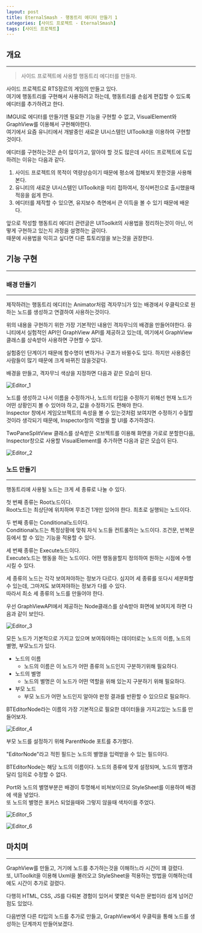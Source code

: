 ```yaml
---
layout: post
title: EternalSmash - 행동트리 에디터 만들기 1
categories: [사이드 프로젝트 - EternalSmash]
tags: [사이드 프로젝트]
---
```


## 개요
***
> 사이드 프로젝트에 사용할 행동트리 에디터를 만들자.

사이드 프로젝트로 RTS장르의 게임의 만들고 있다.  
여기에 행동트리를 구현해서 사용하려고 하는데, 행동트리를 손쉽게 편집할 수 있도록 에디터를 추가하려고 한다.

IMGUI로 에디터를 만들기엔 필요한 기능을 구현할 수 없고, VisualElement와 GraphView를 이용해서 구현해야한다.  
여기에서 요즘 유니티에서 개발중인 새로운 UI시스템인 UIToolkit을 이용하여 구현할 것이다.

에디터를 구현하는것은 손이 많이가고, 알아야 할 것도 많은데 사이드 프로젝트에 도입하려는 이유는 다음과 같다.

1. 사이드 프로젝트의 목적이 역량상승이기 때문에 평소에 접해보지 못한것을 사용해본다.
2. 유니티의 새로운 UI시스템인 UIToolkit을 미리 접하여서, 정식버전으로 출시했을때 적응을 쉽게 한다.
3. 에디터를 제작할 수 있으면, 유지보수 측면에서 큰 이득을 볼 수 있기 때문에 배운다.

앞으로 작성할 행동트리 에디터 관련글은 UIToolkit의 사용법을 정리하는것이 아닌, 어떻게 구현하고 있는지 과정을 설명하는 글이다.  
때문에 사용법을 익히고 싶다면 다른 튜토리얼을 보는것을 권장한다.

## 기능 구현
***

### 배경 만들기
***

제작하려는 행동트리 에디터는 Animator처럼 격자무늬가 있는 배경에서 우클릭으로 원하는 노드를 생성하고 연결하여 사용하는것이다.

위의 내용을 구현하기 위한 가장 기본적인 내용인 격자무늬의 배경을 만들어야한다. 유니티에서 실험적인 API인 GraphView API를 제공하고 있는데, 여기에서 GraphView 클래스를 상속받아 사용하면 구현할 수 있다.

실험중인 단계이기 때문에 함수명이 변하거나 구조가 바뀔수도 있다. 하지만 사용중인 사람들이 많기 때문에 크게 바뀌진 않을것같다.

배경을 만들고, 격자무늬 색상을 지정하면 다음과 같은 모습이 된다.

![Editor_1](/assets/images/sideProject/EternalSmash/BehaviourTreeEditor/BTEditor1_1.png)

노드를 생성하고 나서 이름을 수정하거나, 노드의 타입을 수정하기 위해선 현재 노드가 어떤 상황인지 볼 수 있어야 하고, 값을 수정하기도 편해야 한다.  
Inspector 창에서 게임오브젝트의 속성을 볼 수 있는것처럼 보여지면 수정하기 수월할것이라 생각되기 때문에, Inspector창의 역할을 할 UI를 추가하겠다.

TwoPaneSplitView 클래스를 상속받은 오브젝트를 이용해 화면을 가로로 분할한다음, Inspector창으로 사용할 VisualElement를 추가하면 다음과 같은 모습이 된다.

![Editor_2](/assets/images/sideProject/EternalSmash/BehaviourTreeEditor/BTEditor1_2.png)

### 노드 만들기
***

행동트리에 사용될 노드는 크게 세 종류로 나눌 수 있다.

첫 번째 종류는 Root노드이다.  
Root노드는 최상단에 위치하며 무조건 1개만 있어야 한다. 최초로 실행되는 노드이다.

두 번째 종류는 Conditional노드이다.  
Conditional노드는 특정상황에 맞춰 자식 노드들 컨트롤하는 노드이다. 조건문, 반복문등에서 할 수 있는 기능을 적용할 수 있다.

세 번째 종류는 Execute노드이다.  
Execute노드는 행동을 하는 노드이다. 어떤 행동을할지 정의하여 원하는 시점에 수행시킬 수 있다.

세 종류의 노드는 각각 보여져야하는 정보가 다르다. 심지어 세 종류를 또다시 세분화할 수 있는데, 그마저도 보여져야하는 정보가 다를 수 있다.  
따라서 최소 세 종류의 노드를 만들어야 한다.

우선 GraphViewAPI에서 제공하는 Node클래스를 상속받아 화면에 보여지게 하면 다음과 같이 보인다.

![Editor_3](/assets/images/sideProject/EternalSmash/BehaviourTreeEditor/BTEditor1_3.png)

모든 노드가 기본적으로 가지고 있으며 보여줘야하는 데이터로는 노드의 이름, 노드의 별명, 부모노드가 있다.

* 노드의 이름
    * 노드의 이름은 이 노드가 어떤 종류의 노드인지 구분하기위해 필요하다.
* 노드의 별명
    * 노드의 별명은 이 노드가 어떤 역할을 위해 있는지 구분하기 위해 필요하다.
* 부모 노드
    * 부모 노드가 어떤 노드인지 알아야 판정 결과를 반환할 수 있으므로 필요하다.

BTEditorNode라는 이름의 가장 기본적으로 필요한 데이터들을 가지고있는 노드를 만들어보자.

![Editor_4](/assets/images/sideProject/EternalSmash/BehaviourTreeEditor/BTEditor1_4.png)

부모 노드를 설정하기 위해 ParentNode 포트를 추가했다.

"EditorNode"라고 적힌 필드는 노드의 별명을 입력받을 수 있는 필드이다.

BTEditorNode는 해당 노드의 이름이다. 노드의 종류에 맞게 설정되며, 노드의 별명과 달리 임의로 수정할 수 없다.

Port와 노드의 별명부분은 배경이 투명해서 비쳐보이므로 StyleSheet를 이용하여 배경에 색을 넣었다.  
또 노드의 별명은 포커스 되었을때와 그렇지 않을때 색차이를 주었다.

![Editor_5](/assets/images/sideProject/EternalSmash/BehaviourTreeEditor/BTEditor1_5.png)

![Editor_6](/assets/images/sideProject/EternalSmash/BehaviourTreeEditor/BTEditor1_6.png)

## 마치며
***

GraphView를 만들고, 거기에 노드를 추가하는것을 이해하느라 시간이 꽤 걸렸다.  
또, UIToolkit을 이용해 Uxml을 불러오고 StyleSheet을 적용하는 방법을 이해하는데에도 시간이 추가로 걸렸다.

다행히 HTML, CSS, JS를 다뤄본 경험이 있어서 몇몇은 익숙한 문법이라 쉽게 넘어간 점도 있었다.

다음번엔 다른 타입의 노드를 추가로 만들고, GraphView에서 우클릭을 통해 노드를 생성하는 단계까지 만들어보겠다.
